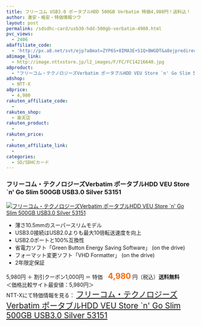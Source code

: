 ```yaml
---
title: フリーコム USB3.0 ポータブルHDD 500GB Verbatim 特価4,980円！送料込！
author: 激安・格安・特価情報ツウ
layout: post
permalink: /sdsdhc-card/usb30-hdd-500gb-verbatim-4980.html
pvc_views:
  - 2406
a8affiliate_code:
  - 'http://px.a8.net/svt/ejp?a8mat=ZYP6S+8IMA3E+S1Q+BWGDT&a8ejpredirect=http://nttxstore.jp/_II_FC14216640'
a8image_link:
  - http://image.nttxstore.jp/l2_images/F/FC/FC14216640.jpg
a8product:
  - "フリーコム・テクノロジーズVerbatim ポータブルHDD VEU Store `n' Go Slim 500GB USB3.0 Silver 53151"
a8shop:
  - NTT-X
a8price:
  - 4,980
rakuten_affiliate_code:
  - 
rakuten_shop:
  - 楽天店
rakuten_product:
  - 
rakuten_price:
  - 
rakuten_affiliate_link:
  - 
categories:
  - SD/SDHCカード
---
```

### フリーコム・テクノロジーズVerbatim ポータブルHDD VEU Store \`n' Go Slim 500GB USB3.0 Silver 53151

<div class="img-bg2 img_L">
  <a title="フリーコム・テクノロジーズVerbatim ポータブルHDD VEU Store `n&#039; Go Slim 500GB USB3.0 Silver 53151" href="http://px.a8.net/svt/ejp?a8mat=ZYP6S+8IMA3E+S1Q+BWGDT&a8ejpredirect=http://nttxstore.jp/_II_FC14216640" target="_blank"><img src="http://i0.wp.com/image.nttxstore.jp/l2_images/F/FC/FC14216640.jpg?resize=120%2C120" border="0" alt="フリーコム・テクノロジーズVerbatim ポータブルHDD VEU Store `n&#039; Go Slim 500GB USB3.0 Silver 53151" style="border: 0pt none;" data-recalc-dims="1" /></a>
</div>

<!--more-->

  * 薄さ10.5mmのスーパースリムモデル
  * USB3.0接続はUSB2.0よりも最大10倍転送速度を向上
  * USB2.0ポートと100%互換性
  * 省電力ソフト「Green Button Energy Saving Software」 (on the drive)
  * フォーマット変更ソフト「VHD Formatter」 (on the drive)
  * 2年限定保証

5,980円 ＋ 割引クーポン1,000円 ＝ 特価　<span style="color: #ff6600; font-size: 150%;"><strong>4,980</strong></span> 円（税込）**送料無料**  
＜価格比較サイト最安値：5,980円＞  
NTT-Xにて特価情報を見る： <span style="font-size: 150%;"><a href="http://px.a8.net/svt/ejp?a8mat=ZYP6S+8IMA3E+S1Q+BWGDT&a8ejpredirect=http://nttxstore.jp/_II_FC14216640" target="_blank">フリーコム・テクノロジーズVerbatim ポータブルHDD VEU Store `n' Go Slim 500GB USB3.0 Silver 53151</a></span>